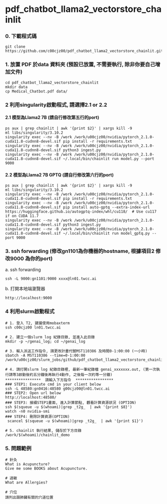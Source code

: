 # pdf_chatbot_llama2_vectorstore_chainlit

### 0. 下載程式碼
```
git clone https://github.com/c00cjz00/pdf_chatbot_llama2_vectorstore_chainlit.git
```

### 1. 放置 PDF 於data 資料夾 (預設已放置, 不需要執行, 除非你要自己增加文件)
```
cd pdf_chatbot_llama2_vectorstore_chainlit
mkdir data
cp Medical_Chatbot.pdf data/
```
### 2 利用singularity啟動程式, 請選擇2.1 or 2.2
#### 2.1 模型為Llama2 7B (請自行修改第五行的port)
```
ps aux | grep chainlit | awk '{print $2}' | xargs kill -9 
ml libs/singularity/3.10.2
singularity exec --nv -B /work /work/u00cjz00/nvidia/pytorch_2.1.0-cuda11.8-cudnn8-devel.sif pip install -r requirements.txt
singularity exec --nv -B /work /work/u00cjz00/nvidia/pytorch_2.1.0-cuda11.8-cudnn8-devel.sif python3 ingest.py
singularity exec --nv -B /work /work/u00cjz00/nvidia/pytorch_2.1.0-cuda11.8-cudnn8-devel.sif ~/.local/bin/chainlit run model.py --port 9000
```
#### 2.2 模型為Llama2 7B GPTQ (請自行修改第六行的port)
```
ps aux | grep chainlit | awk '{print $2}' | xargs kill -9 
ml libs/singularity/3.10.2
singularity exec --nv -B /work /work/u00cjz00/nvidia/pytorch_2.1.0-cuda11.8-cudnn8-devel.sif pip install -r requirements.txt
singularity exec --nv -B /work /work/u00cjz00/nvidia/pytorch_2.1.0-cuda11.8-cudnn8-devel.sif pip install auto-gptq --extra-index-url https://huggingface.github.io/autogptq-index/whl/cu118/  # Use cu117 if on CUDA 11.7
singularity exec --nv -B /work /work/u00cjz00/nvidia/pytorch_2.1.0-cuda11.8-cudnn8-devel.sif python3 ingest.py
singularity exec --nv -B /work /work/u00cjz00/nvidia/pytorch_2.1.0-cuda11.8-cudnn8-devel.sif ~/.local/bin/chainlit run model_gptq.py --port 9000
```

### 3. ssh forwarding (修改gn1101為你機器的hostname, 根據項目2 修改9000 為你的port)
a. ssh forwarding
```
ssh -L 9000:gn1101:9000 xxxx@ln01.twcc.ai
```

b. 打開本地端瀏覽器
```
http://localhost:9000
```

### 4 利用slurm啟動程式
```
# 1. 登入 T2, 建議使用mobaxterm  
ssh c00cjz00 ln01.twcc.ai

# 2. 建立一個slurm log 紀錄目錄, 並進入此目錄
mkdir -p ~/genai_log; cd ~/genai_log

# 3. 輸入派送工作指令, 請更改計畫代號MST110386 及時間0-1:00:00 (一小時)
sbatch -A MST110386 --time=0-1:00:00 /work/u00cjz00/slurm_jobs/github/pdf_chatbot_llama2_vectorstore_chainlit/genai.slurm

# 4. 請打開slurm log 紀錄目錄裡, 最新一筆紀錄檔 genai_xxxxxxx.out, (第一次執行請等3啟動後約五分鐘後再執行4動作, 之後每一次約等一分鐘)
****************  請輸入下方指令  *****************
### STEP1: Execute cmd in your client below
ssh -L 48580:gn0416:48580 g00cjz00@ln01.twcc.ai
### STEP2: Open url below
http://localhost:48580/
### STEP3: 接續STEP1畫面, 進入計算節點, 觀看計算資源狀況 (OPTION)
ssh $(squeue -u $(whoami)|grep _t2g_  | awk '{print $8}')
watch -n0 nvidia-smi
### STEP4: 刪除計算資源(OPTION)
 scancel $(squeue -u $(whoami)|grep _t2g_  | awk '{print $1}')

# 5. chainlit 執行結果, 儲存於下方目錄
/work/$(whoami)/chainlit_demo
```

### 5. 問題範例
```
# 針灸
What is Acupuncture?
Give me some BOOKS about Acupuncture.

# 過敏
What are Allergies?

# 穴位
請列出跟肺臟有關的穴道位置
```
